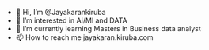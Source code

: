 - 👋 Hi, I’m @Jayakarankiruba
- 👀 I’m interested in Ai/Ml and DATA
- 🌱 I’m currently learning Masters in Business data analyst
- 📫 How to reach me jayakaran.kiruba.com

<!---
Jayakarankiruba/Jayakarankiruba is a ✨ special ✨ repository because its `README.md` (this file) appears on your GitHub profile.
You can click the Preview link to take a look at your changes.
--->
